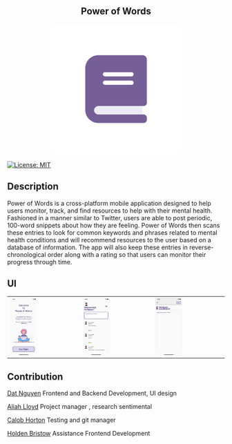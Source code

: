 <h2  align="center">Power of Words</h2>

<p align="center">
<img src="pic/appICON.png" width="300" height="300"></p>


[![License: MIT](https://img.shields.io/badge/License-MIT-yellow.svg)](https://opensource.org/licenses/MIT)

<h2>Description</h2>
<p>
Power of Words is a cross-platform mobile application designed to help users monitor, track, and find resources to help with their mental health. Fashioned in a manner similar to Twitter, users are able to post periodic, 100-word snippets about how they are feeling. Power of Words then scans these entries to look for common keywords and phrases related to mental health conditions and will recommend resources to the user based on a database of information. The app will also keep these entries in reverse-chronological order along with a rating so that users can monitor their progress through time.
</p>
<h2>UI</h2>
<p align="center">
<table>
 <tr>
  <td><img src="pic/getstart.png" width="40%" height="60%"></td>
  <td><img src="pic/homepage.png" width="40%" height="60%"></td>
  <td><img src="pic/input.png" width="40%" height="60%"></td>
 </tr>
</table>
</p>

<h2>Contribution</h2>

[Dat Nguyen](https://github.com/superboo0311) Frontend and Backend Development, UI design

[Aliah Lloyd](https://github.com/lloydali) Project manager , research sentimental

[Calob Horton](https://github.com/hortocal) Testing and git manager

[Holden Bristow](https://github.com/iirelu/) Assistance Frontend Development

